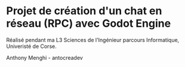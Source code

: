 # Projet de création d'un chat en réseau (RPC) avec Godot Engine

Réalisé pendant ma L3 Sciences de l'Ingénieur parcours Informatique, Univeristé de Corse.

Anthony Menghi - antocreadev